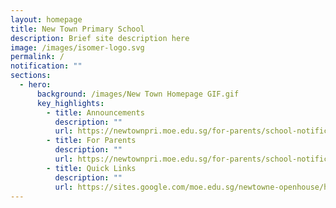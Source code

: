```yaml
---
layout: homepage
title: New Town Primary School
description: Brief site description here
image: /images/isomer-logo.svg
permalink: /
notification: ""
sections:
  - hero:
      background: /images/New Town Homepage GIF.gif
      key_highlights:
        - title: Announcements
          description: ""
          url: https://newtownpri.moe.edu.sg/for-parents/school-notifications
        - title: For Parents
          description: ""
          url: https://newtownpri.moe.edu.sg/for-parents/school-notifications
        - title: Quick Links
          description: ""
          url: https://sites.google.com/moe.edu.sg/newtowne-openhouse/home
---
```

